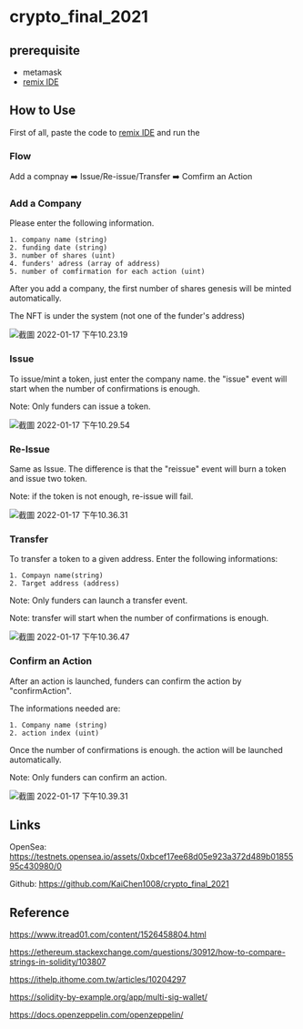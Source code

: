 # crypto_final_2021



## prerequisite

- metamask
- [remix IDE](https://remix.ethereum.org/)

## How to Use

First of all, paste the code to [remix IDE](https://remix.ethereum.org/) and run the 

### Flow

Add a compnay ➡️  Issue/Re-issue/Transfer ➡️ Comfirm an Action

### Add a Company

Please enter the following information. 

```
1. company name (string)
2. funding date (string)
3. number of shares (uint)
4. funders' adress (array of address)
5. number of comfirmation for each action (uint)
```

After you add a company, the first number of shares genesis will be minted automatically.

The NFT is under the system (not one of the funder's address)

![截圖 2022-01-17 下午10.23.19](https://s2.loli.net/2022/01/17/hezNtoZT4DvburU.png)



### Issue

To issue/mint a token, just enter the company name. the "issue" event will start when the number of confirmations is enough.

Note: Only funders can issue a token. 

![截圖 2022-01-17 下午10.29.54](https://s2.loli.net/2022/01/17/VGkLdcIlSMJ1v2C.png)

### Re-Issue

Same as Issue. The difference is that the "reissue" event will burn a token and issue two token.

Note: if the token is not enough, re-issue will fail.

![截圖 2022-01-17 下午10.36.31](https://s2.loli.net/2022/01/17/pPcXYFENzm2t67W.png)

### Transfer

To transfer a token to a given address. Enter the following informations:

```
1. Compayn name(string)
2. Target address (address)
```

Note: Only funders can launch a transfer event.

Note: transfer will start when the number of confirmations is enough.

![截圖 2022-01-17 下午10.36.47](https://s2.loli.net/2022/01/17/juAoO4UCmn5Z1gM.png)

### Confirm an Action

After an action is launched, funders can confirm the action by "confirmAction".

The informations needed are:

```
1. Company name (string)
2. action index (uint)
```

Once the number of confirmations is enough. the action will be launched automatically.

Note: Only funders can confirm an action.

![截圖 2022-01-17 下午10.39.31](https://s2.loli.net/2022/01/17/jXzHOYcKt4VyvZa.png)



## Links

OpenSea: https://testnets.opensea.io/assets/0xbcef17ee68d05e923a372d489b0185595c430980/0 

Github: https://github.com/KaiChen1008/crypto_final_2021

## Reference

https://www.itread01.com/content/1526458804.html

https://ethereum.stackexchange.com/questions/30912/how-to-compare-strings-in-solidity/103807

https://ithelp.ithome.com.tw/articles/10204297

https://solidity-by-example.org/app/multi-sig-wallet/

https://docs.openzeppelin.com/openzeppelin/
